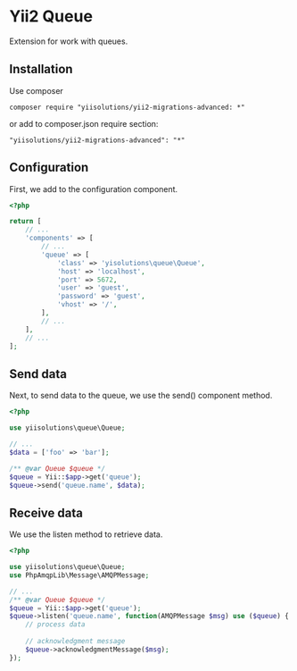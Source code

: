 # Yii2 Queue

Extension for work with queues.

## Installation

Use composer

```
composer require "yiisolutions/yii2-migrations-advanced: *"
```

or add to composer.json require section:

```
"yiisolutions/yii2-migrations-advanced": "*"
```

## Configuration

First, we add to the configuration component.

```php
<?php

return [
    // ...
    'components' => [
        // ...
        'queue' => [
            'class' => 'yisolutions\queue\Queue',
            'host' => 'localhost',
            'port' => 5672,
            'user' => 'guest',
            'password' => 'guest',
            'vhost' => '/',
        ],
        // ...
    ],
    // ...
];
```

## Send data

Next, to send data to the queue, we use the send() component method.

```php
<?php

use yiisolutions\queue\Queue;

// ...
$data = ['foo' => 'bar'];

/** @var Queue $queue */
$queue = Yii::$app->get('queue');
$queue->send('queue.name', $data);
```

## Receive data

We use the listen method to retrieve data.

```php
<?php

use yiisolutions\queue\Queue;
use PhpAmqpLib\Message\AMQPMessage;

// ...
/** @var Queue $queue */
$queue = Yii::$app->get('queue');
$queue->listen('queue.name', function(AMQPMessage $msg) use ($queue) {
    // process data
    
    // acknowledgment message
    $queue->acknowledgmentMessage($msg);
});
```
